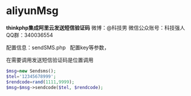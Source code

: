 # aliyunMsg
**thinkphp集成阿里云发送短信验证码**
微博：@科技男
微信公众账号：科技强人
QQ群：340036554


配置信息：sendSMS.php   配置key等参数，

在需要调用发送短信验证码是位置调用

```php
$msg=new Sendsms();
$tel='12345678999';
$rendcode=rand(1111,9999);
$msg=$msg->sendcode($tel, $rendcode);
```

